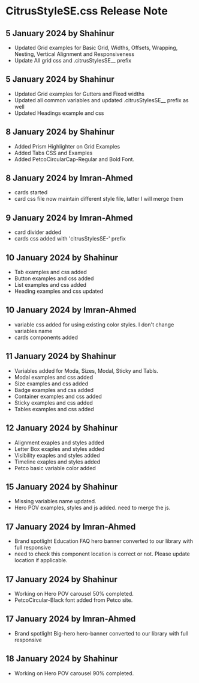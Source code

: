 # CitrusStyleSE.css Release Note

## 5 January 2024 by Shahinur

- Updated Grid examples for Basic Grid, Widths, Offsets, Wrapping, Nesting, Vertical Alignment and Responsiveness
- Update All grid css and .citrusStylesSE\_\_ prefix

## 5 January 2024 by Shahinur

- Updated Grid examples for Gutters and Fixed widths
- Updated all common variables and updated .citrusStylesSE\_\_ prefix as well
- Updated Headings example and css

## 8 January 2024 by Shahinur

- Added Prism Highlighter on Grid Examples
- Added Tabs CSS and Examples
- Added PetcoCircularCap-Regular and Bold Font.

## 8 January 2024 by Imran-Ahmed

- cards started
- card css file now maintain different style file, latter I will merge them

## 9 January 2024 by Imran-Ahmed

- card divider added
- cards css added with 'citrusStylesSE-' prefix

## 10 January 2024 by Shahinur

- Tab examples and css added
- Button examples and css added
- List examples and css added
- Heading examples and css updated

## 10 January 2024 by Imran-Ahmed

- variable css added for using existing color styles. I don't change variables name
- cards components added

## 11 January 2024 by Shahinur

- Variables added for Moda, Sizes, Modal, Sticky and Tabls.
- Modal examples and css added
- Size examples and css added
- Badge examples and css added
- Container examples and css added
- Sticky examples and css added
- Tables examples and css added

## 12 January 2024 by Shahinur

- Alignment exaples and styles added
- Letter Box exaples and styles added
- Visibility exaples and styles added
- Timeline exaples and styles added
- Petco basic variable color added

## 15 January 2024 by Shahinur

- Missing variables name updated.
- Hero POV examples, styles and js added. need to merge the js.

## 17 January 2024 by Imran-Ahmed

- Brand spotlight Education FAQ hero banner converted to our library with full responsive
- need to check this component location is correct or not. Please update location if applicable.

## 17 January 2024 by Shahinur

- Working on Hero POV carousel 50% completed.
- PetcoCircular-Black font added from Petco site.

## 17 January 2024 by Imran-Ahmed

- Brand spotlight Big-hero hero-banner converted to our library with full responsive

## 18 January 2024 by Shahinur
- Working on Hero POV carousel 90% completed.
